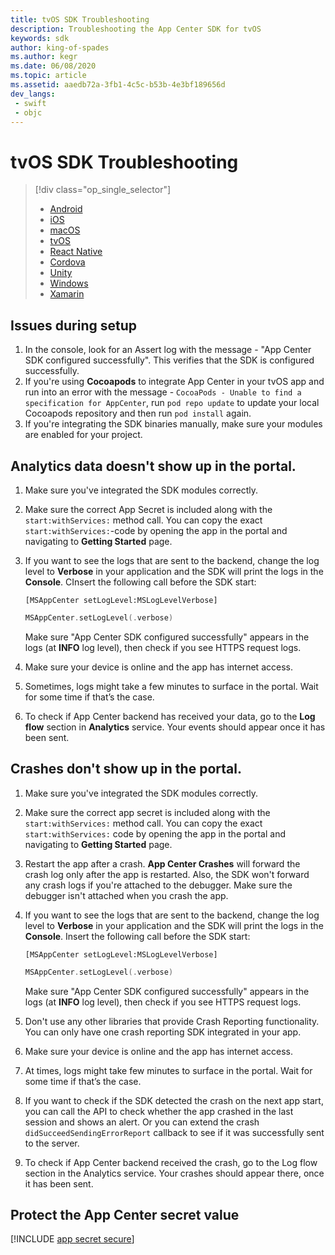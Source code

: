 ```yaml
---
title: tvOS SDK Troubleshooting
description: Troubleshooting the App Center SDK for tvOS
keywords: sdk
author: king-of-spades
ms.author: kegr
ms.date: 06/08/2020
ms.topic: article
ms.assetid: aaedb72a-3fb1-4c5c-b53b-4e3bf189656d
dev_langs:  
 - swift
 - objc
---
```


# tvOS SDK Troubleshooting

> [!div  class="op_single_selector"]
> * [Android](android.md)
> * [iOS](ios.md)
> * [macOS](macos.md)
> * [tvOS](tvOS.md)
> * [React Native](react-native.md)
> * [Cordova](cordova.md)
> * [Unity](unity.md)
> * [Windows](uwp.md)
> * [Xamarin](xamarin.md)

## Issues during setup

1. In the console, look for an Assert log with the message - "App Center SDK configured successfully". This verifies that the SDK is configured successfully.
2. If you're using **Cocoapods** to integrate App Center in your tvOS app and run into an error with the message - `CocoaPods - Unable to find a specification for AppCenter`, run `pod repo update` to update your local Cocoapods repository and then run `pod install` again.
3. If you're integrating the SDK binaries manually, make sure your modules are enabled for your project.

## Analytics data doesn't show up in the portal.

1. Make sure you've integrated the SDK modules correctly.
2. Make sure the correct App Secret is included along with the `start:withServices:` method call. You can copy the exact `start:withServices:`-code by opening the app in the portal and navigating to **Getting Started** page.
3. If you want to see the logs that are sent to the backend, change the log level to **Verbose** in your application and the SDK will print the logs in the **Console**. CInsert the following call before the SDK start:

    ```objc
    [MSAppCenter setLogLevel:MSLogLevelVerbose]
    ```
    ```swift
    MSAppCenter.setLogLevel(.verbose)
    ```

    Make sure "App Center SDK configured successfully" appears in the logs (at **INFO** log level), then check if you see HTTPS request logs.

4. Make sure your device is online and the app has internet access.
5. Sometimes, logs might take a few minutes to surface in the portal. Wait for some time if that’s the case.
6. To check if App Center backend has received your data, go to the **Log flow** section in **Analytics** service. Your events should appear once it has been sent.

## Crashes don't show up in the portal.

1. Make sure you've integrated the SDK modules correctly.
2. Make sure the correct app secret is included along with the `start:withServices:` method call. You can copy the exact `start:withServices:` code by opening the app in the portal and navigating to **Getting Started** page.
3. Restart the app after a crash. **App Center Crashes** will forward the crash log only after the app is restarted. Also, the SDK won't forward any crash logs if you're attached to the debugger. Make sure the debugger isn't attached when you crash the app.
4. If you want to see the logs that are sent to the backend, change the log level to **Verbose** in your application and the SDK will print the logs in the **Console**. Insert the following call before the SDK start:

    ```objc
    [MSAppCenter setLogLevel:MSLogLevelVerbose]
    ```
    ```swift
    MSAppCenter.setLogLevel(.verbose)
    ```

    Make sure "App Center SDK configured successfully" appears in the logs (at **INFO** log level), then check if you see HTTPS request logs.

5. Don't use any other libraries that provide Crash Reporting functionality. You can only have one crash reporting SDK integrated in your app.
6. Make sure your device is online and the app has internet access.
7. At times, logs might take few minutes to surface in the portal. Wait for some time if that’s the case.
8. If you want to check if the SDK detected the crash on the next app start, you can call the API to check whether the app crashed in the last session and shows an alert. Or you can extend the crash `didSucceedSendingErrorReport` callback to see if it was successfully sent to the server.
9. To check if App Center backend received the crash, go to the Log flow section in the Analytics service. Your crashes should appear there, once it has been sent.

## Protect the App Center secret value

[!INCLUDE [app secret secure](../includes/app-secret-secure.md)]

